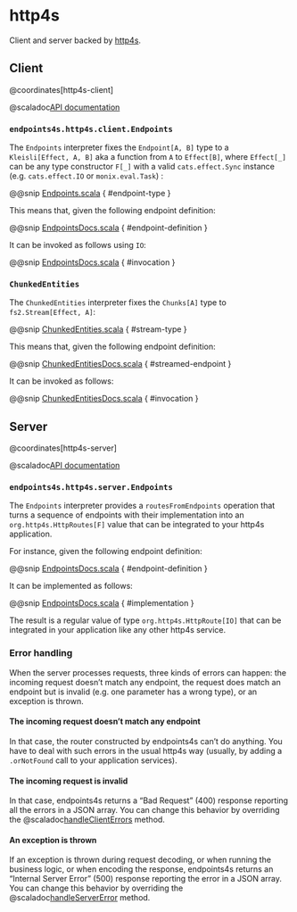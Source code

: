 # http4s

Client and server backed by [http4s](http://http4s.org).

## Client

@coordinates[http4s-client]

@scaladoc[API documentation](endpoints4s.http4s.client.index)

### `endpoints4s.http4s.client.Endpoints`

The `Endpoints` interpreter fixes the `Endpoint[A, B]` type to a `Kleisli[Effect, A, B]` aka a function
from `A` to `Effect[B]`, where `Effect[_]` can be any type constructor `F[_]` with a valid `cats.effect.Sync` instance (e.g. `cats.effect.IO` or `monix.eval.Task`) :

@@snip [Endpoints.scala](/http4s/client/src/main/scala/endpoints4s/http4s/client/Endpoints.scala) { #endpoint-type }

This means that, given the following endpoint definition:

@@snip [EndpointsDocs.scala](/algebras/algebra/src/test/scala/endpoints4s/algebra/EndpointsDocs.scala) { #endpoint-definition }

It can be invoked as follows using `IO`:

@@snip [EndpointsDocs.scala](/http4s/client/src/test/scala/endpoints4s/http4s/client/EndpointsDocs.scala) { #invocation }

### `ChunkedEntities`

The `ChunkedEntities` interpreter fixes the `Chunks[A]` type to `fs2.Stream[Effect, A]`:

@@snip [ChunkedEntities.scala](/http4s/client/src/main/scala/endpoints/http4s/client/ChunkedEntities.scala) { #stream-type }

This means that, given the following endpoint definition:

@@snip [ChunkedEntitiesDocs.scala](/algebras/algebra/src/test/scala/endpoints/algebra/ChunkedEntitiesDocs.scala) { #streamed-endpoint }

It can be invoked as follows:

@@snip [ChunkedEntitiesDocs.scala](/http4s/client/src/test/scala/endpoints/http4s/client/ChunkedEntitiesDocs.scala) { #invocation }

## Server

@coordinates[http4s-server]

@scaladoc[API documentation](endpoints4s.http4s.server.index)

### `endpoints4s.http4s.server.Endpoints`

The `Endpoints` interpreter provides a `routesFromEndpoints` operation that
turns a sequence of endpoints with their implementation into an `org.http4s.HttpRoutes[F]`
value that can be integrated to your http4s application.

For instance, given the following endpoint definition:

@@snip [EndpointsDocs.scala](/algebras/algebra/src/test/scala/endpoints4s/algebra/EndpointsDocs.scala) { #endpoint-definition }

It can be implemented as follows:

@@snip [EndpointsDocs.scala](/http4s/server/src/test/scala/endpoints4s/http4s/server/EndpointsDocs.scala) { #implementation }

The result is a regular value of type `org.http4s.HttpRoute[IO]` that can be integrated in your application like
any other http4s service.

### Error handling

When the server processes requests, three kinds of errors can happen: the incoming request doesn’t match
any endpoint, the request does match an endpoint but is invalid (e.g. one parameter has a wrong type), or
an exception is thrown.

#### The incoming request doesn’t match any endpoint

In that case, the router constructed by endpoints4s can’t do anything. You have to deal with such
errors in the usual http4s way (usually, by adding a `.orNotFound` call to your application
services).

#### The incoming request is invalid

In that case, endpoints4s returns a “Bad Request” (400) response reporting all the errors in a
JSON array. You can change this behavior by overriding the
@scaladoc[handleClientErrors](endpoints4s.http4s.server.EndpointsWithCustomErrors) method.

#### An exception is thrown

If an exception is thrown during request decoding, or when running the business logic, or when
encoding the response, endpoints4s returns an “Internal Server Error” (500) response reporting
the error in a JSON array. You can change this behavior by overriding the
@scaladoc[handleServerError](endpoints4s.http4s.server.EndpointsWithCustomErrors) method.
